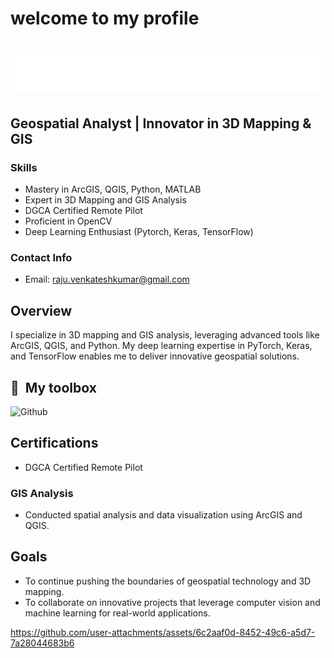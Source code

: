 # welcome to my profile
<h1 align="center">
  <img src="https://github.com/venkateshkumarraju/venkateshkumarraju/blob/main/name.svg"VENKATESH KUMAR RAJU" />
</h1>

## Geospatial Analyst | Innovator in 3D Mapping & GIS

### Skills
- Mastery in ArcGIS, QGIS, Python, MATLAB
- Expert in 3D Mapping and GIS Analysis
- DGCA Certified Remote Pilot
- Proficient in OpenCV
- Deep Learning Enthusiast (Pytorch, Keras, TensorFlow)
### Contact Info
- Email: raju.venkateshkumar@gmail.com

## Overview
I specialize in 3D mapping and GIS analysis, leveraging advanced tools like ArcGIS, QGIS, and Python. My deep learning expertise in PyTorch, Keras, and TensorFlow enables me to deliver innovative geospatial solutions.

## 🧰 &nbsp;My toolbox


<img  src="https://github.com/CyrisXD/CyrisXD/raw/master/assets/Github.png" alt="Github"/> &nbsp;

## Certifications
- DGCA Certified Remote Pilot
### GIS Analysis
- Conducted spatial analysis and data visualization using ArcGIS and QGIS.

## Goals
- To continue pushing the boundaries of geospatial technology and 3D mapping.
- To collaborate on innovative projects that leverage computer vision and machine learning for real-world applications.






https://github.com/user-attachments/assets/6c2aaf0d-8452-49c6-a5d7-7a28044683b6






<!---
venkateshkumarraju/venkateshkumarraju is a ✨ special ✨ repository because its `README.md` (this file) appears on your GitHub profile.
You can click the Preview link to take a look at your changes.
--->
